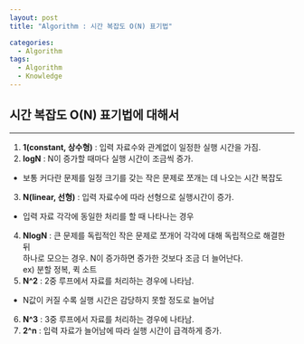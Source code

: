 ```yaml
---
layout: post
title: "Algorithm : 시간 복잡도 O(N) 표기법"

categories:
  - Algorithm
tags:
  - Algorithm
  - Knowledge
---
```


##  시간 복잡도 O(N) 표기법에 대해서  
***  
  
1. __1(constant, 상수형)__ : 입력 자료수와 관계없이 일정한 실행 시간을 가짐.  
2. __logN__ : N이 증가할 때마다 실행 시간이 조금씩 증가.  
- 보통 커다란 문제를 일정 크기를 갖는 작은 문제로 쪼개는 데 나오는 시간 복잡도  
3. __N(linear, 선형)__ : 입력 자료수에 따라 선형으로 실행시간이 증가.  
- 입력 자료 각각에 동일한 처리를 할 때 나타나는 경우  
4. __NlogN__ : 큰 문제를 독립적인 작은 문제로 쪼개어 각각에 대해 독립적으로 해결한 뒤  
하나로 모으는 경우. N이 증가하면 증가한 것보다 조금 더 늘어난다.  
ex) 분할 정복, 퀵 소트  
5. __N^2__ : 2중 루프에서 자료를 처리하는 경우에 나타남.  
- N값이 커질 수록 실행 시간은 감당하지 못할 정도로 늘어남  
6. __N^3__ : 3중 루프에서 자료를 처리하는 경우에 나타남.  
7. __2^n__ : 입력 자료가 늘어남에 따라 실행 시간이 급격하게 증가.

